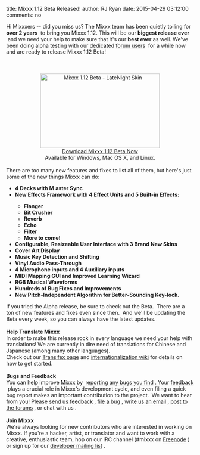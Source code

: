 title: Mixxx 1.12 Beta Released!
author: RJ Ryan
date: 2015-04-29 03:12:00
comments: no

Hi Mixxxers -- did you miss us? The Mixxx team has been quietly toiling for <b>over 2 years</b>
&nbsp;to bring you Mixxx 1.12. This will be our <b>biggest release ever</b>
&nbsp;and we need your help to make sure that it's our <b>best ever</b>
 as well. We've been doing alpha testing with our dedicated <a href="https://mixxx.org/forums/viewtopic.php?f=1&amp;t=6617" target="_blank">forum users</a>
&nbsp;for a while now and are ready to release Mixxx 1.12 Beta!<br />
<div style="orphans: auto; text-align: start; text-indent: 0px; widows: auto;"><div style="-webkit-text-stroke-width: 0px; color: black; font-family: Times; font-size: medium; font-style: normal; font-variant: normal; letter-spacing: normal; line-height: normal; margin: 0px; text-transform: none; white-space: normal; word-spacing: 0px;"><br />
</div>
<div style="-webkit-text-stroke-width: 0px; color: black; font-family: Times; font-size: medium; font-style: normal; font-variant: normal; letter-spacing: normal; line-height: normal; margin: 0px; text-transform: none; white-space: normal; word-spacing: 0px;"><br />
</div>
<div style="text-align: center;"><div class="separator" style="clear: both; text-align: center;"><a href="{% static '/static/images/news/Mixxx-1.12-beta.png' %}" imageanchor="1" style="margin-left: 1em; margin-right: 1em;"><img alt="Mixxx 1.12 Beta - LateNight Skin" border="0" src="{% static '/static/images/news/Mixxx-1.12-beta.png' %}" height="200" title="Mixxx 1.12 Beta - LateNight Skin" width="320" />
</a>
</div>
<div class="separator" style="clear: both; text-align: center;"></div>
<a href="http://www.mixxx.org/download/?utm_source=blog&amp;utm_medium=blog&amp;utm_campaign=112_beta" target="_blank">Download Mixxx 1.12 Beta Now</a>
</div>
<div style="text-align: center;">Available for Windows, Mac OS X, and Linux.</div>
<br />
There are too many new features and fixes to list all of them, but here's just some of the new things Mixxx can do: <br />
<ul><li><b>4 Decks with M</b>
<b>aster Sync</b>
</li>
<li><b>New Effects Framework with 4 Effect Units and 5 Built-in Effects:</b>
</li>
<ul><li><b>Flanger</b>
</li>
<li><b>Bit Crusher</b>
</li>
<li><b>Reverb</b>
</li>
<li><b>Echo</b>
</li>
<li><b>Filter</b>
</li>
<li><b>More to come! </b>
</li>
</ul>
<li><b>Configurable, Resizeable User Interface with 3 Brand New Skins</b>
</li>
<li><b>Cover Art Display</b>
</li>
<li><b>Music Key Detection and Shifting</b>
</li>
<li><b>Vinyl Audio Pass-Through</b>
</li>
<li><b>4 Microphone inputs and 4 Auxiliary inputs</b>
</li>
<li><b>MIDI Mapping GUI and Improved Learning Wizard</b>
</li>
<li><b>RGB Musical Waveforms</b>
</li>
<li><b>Hundreds of Bug Fixes and Improvements</b>
</li>
<li><b>New Pitch-Independent Algorithm for Better-Sounding Key-lock.</b>
</li>
</ul>
<div>If you tried the Alpha release, be sure to check out the Beta. &nbsp;There are a ton of new features and fixes even since then.&nbsp; And we'll be updating the Beta every week, so you can always have the latest updates.<br />
<br />
<b>Help Translate Mixxx</b>
<br />
In order to make this release rock in every language we need your help with translations! We are currently in dire need of translations for Chinese and Japanese (among many other languages).<br />
Check out our <a href="https://www.transifex.com/projects/p/mixxxdj/" target="_blank">Transifex page</a>
 and <a href="https://github.com/mixxxdj/mixxx/wiki/internationalization" target="_blank">internationalization wiki</a>
 for details on how to get started.</div>
<div><b><br />
</b>
</div>
<b>Bugs and Feedback</b>
<br />
<div><div><div style="margin: 0px;"><b><span class="Apple-style-span" style="font-weight: normal;"><b><span class="Apple-style-span" style="font-weight: normal;">You can help improve Mixxx by&nbsp;</span>
<span class="Apple-style-span" style="font-weight: normal;"><a href="https://bugs.launchpad.net/mixxx/+filebug" target="_blank">reporting any bugs you find</a>
</span>
<span class="Apple-style-span" style="font-weight: normal;">. Your&nbsp;<a href="https://docs.google.com/forms/d/1Zbx-VgdcSIuTTmy9UalNZhtDypSJdSLvRVZ0MKOuLu4/viewform" target="_blank">feedback</a>
&nbsp;plays a crucial role in Mixxx's development cycle, and even filing a quick bug report makes an important contribution to the project.&nbsp;</span>
</b>
</span>
</b>
We want to hear from you! Please&nbsp;<a href="https://docs.google.com/forms/d/1Zbx-VgdcSIuTTmy9UalNZhtDypSJdSLvRVZ0MKOuLu4/viewform" target="_blank">send us feedback</a>
,&nbsp;<a href="https://bugs.launchpad.net/mixxx/+filebug" target="_blank">file a bug</a>
,&nbsp;<a href="https://lists.sourceforge.net/lists/listinfo/mixxx-devel" target="_blank">write us an email</a>
,&nbsp;<a href="https://mixxx.org/forums/" target="_blank">post to the forums</a>
, or&nbsp;chat with us
.</div>
</div>
<div><div style="margin: 0px;"><b><span class="Apple-style-span" style="font-weight: normal;"><br />
</span>
</b>
</div>
</div>
<div style="margin: 0px;"><b>Join Mixxx</b>
</div>
<div><div style="margin: 0px;">We're always looking for new contributors who are interested in working on Mixxx. If you're a hacker, artist, or translator and want to work with a creative, enthusiastic team, hop on our IRC channel (#mixxx on <a href="https://webchat.freenode.net/">Freenode</a>
) or sign up for our&nbsp;<a href="https://lists.sourceforge.net/lists/listinfo/mixxx-devel" target="_blank">developer mailing list</a>
.</div>
</div>
</div>
</div>

